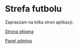 # Strefa futbolu

Zapraszam na kilka stron aplikacji:

[Strona główna](./public/index.html)

[Panel admina](./public/admin.html)



